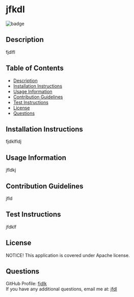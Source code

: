 # jfkdl

  ![badge](https://img.shields.io/badge/license-Apache-orange)
  

  ## Description
  fjdlfl

  ## Table of Contents

  * [Description](#description)
  * [Installation Instructions](#installation-instructions)
  * [Usage Information](#usage-information)
  * [Contribution Guidelines](#contribution-guidelines)
  * [Test Instructions](#test-instructions)
  * [License](#license)
  * [Questions](#questions)

  ## Installation Instructions
  fjdklfldj

  ## Usage Information
  jfldkj

  ## Contribution Guidelines
  jfld

  ## Test Instructions
  jfdklf

  ## License
  NOTICE! This application is covered under Apache license.

  ## Questions
  GitHub Profile: <a href='https://github.com/fjdlk'>fjdlk</a><br>
  If you have any additional questions, email me at: <a href='mailto:jfdl'>jfdl</a>
